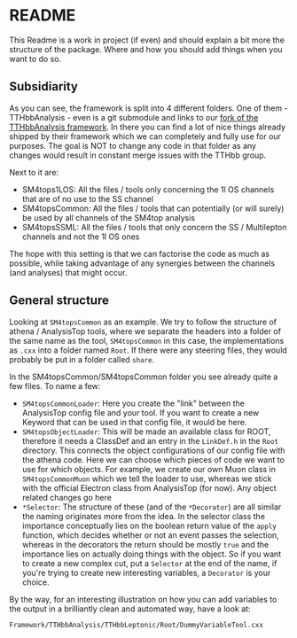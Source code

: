 # README

This Readme is a work in project (if even) and should explain a bit more the structure of the package. Where and how you should add things when you want to do so.

## Subsidiarity

As you can see, the framework is split into 4 different folders. One of them - TTHbbAnalysis - even is a git submodule and links to our [fork of the TTHbbAnalysis framework](https://gitlab.cern.ch/atlasphys-top/xs/4tops/frameworks/TTHbbAnalysis). In there you can find a lot of nice things already shipped by their framework which we can completely and fully use for our purposes. The goal is NOT to change any code in that folder as any changes would result in constant merge issues with the TTHbb group.

Next to it are:
- SM4tops1LOS: All the files / tools only concerning the 1l OS channels that are of no use to the SS channel
- SM4topsCommon: All the files / tools that can potentially (or will surely) be used by all channels of the SM4top analysis
- SM4topsSSML: All the files / tools that only concern the SS / Multilepton channels and not the 1l OS ones

The hope with this setting is that we can factorise the code as much as possible, while taking advantage of any synergies between the channels (and analyses) that might occur.

## General structure

Looking at `SM4topsCommon` as an example. We try to follow the structure of athena / AnalysisTop tools, where we separate the headers into a folder of the same name as the tool, `SM4topsCommon` in this case, the implementations as `.cxx` into a folder named `Root`. If there were any steering files, they would probably be put in a folder called `share`.

In the SM4topsCommon/SM4topsCommon folder you see already quite a few files. To name a few:
- `SM4topsCommonLoader`: Here you create the "link" between the AnalysisTop config file and your tool. If you want to create a new Keyword that can be used in that config file, it would be here.
- `SM4topsObjectLoader`: This will be made an available class for ROOT, therefore it needs a ClassDef and an entry in the `LinkDef.h` in the `Root` directory. This connects the object configurations of our config file with the athena code. Here we can choose which pieces of code we want to use for which objects. For example, we create our own Muon class in `SM4topsCommonMuon` which we tell the loader to use, whereas we stick with the official Electron class from AnalysisTop (for now). Any object related changes go here
- `*Selector`: The structure of these (and of the `*Decorator`) are all similar the naming originates more from the idea. In the selector class the importance conceptually lies on the boolean return value of the `apply` function, which decides whether or not an event passes the selection, whereas in the decorators the return should be mostly `true` and the importance lies on actually doing things with the object. So if you want to create a new complex cut, put a `Selector` at the end of the name, if you're trying to create new interesting variables, a `Decorator` is your choice.


By the way, for an interesting illustration on how you can add variables to the output in a brilliantly clean and automated way, have a look at:
```
Framework/TTHbbAnalysis/TTHbbLeptonic/Root/DummyVariableTool.cxx
```
